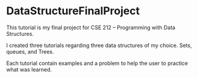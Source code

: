# DataStructureFinalProject

This tutorial is my final project for CSE 212 – Programming with Data Structures.

I created three tutorials regarding three data structures of my choice. Sets, queues, and Trees.

Each tutorial contain examples and a problem to help the user to practice what was learned. 
